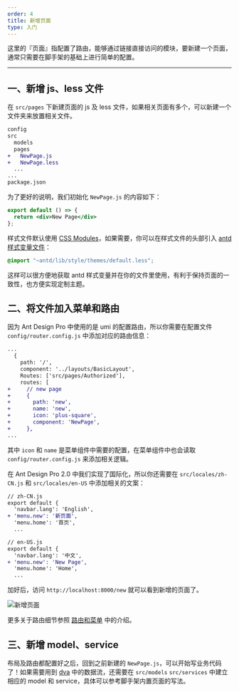 ```yaml
---
order: 4
title: 新增页面 
type: 入门
---
```


这里的『页面』指配置了路由，能够通过链接直接访问的模块，要新建一个页面，通常只需要在脚手架的基础上进行简单的配置。

---

## 一、新增 js、less 文件

在 `src/pages` 下新建页面的 js 及 less 文件，如果相关页面有多个，可以新建一个文件夹来放置相关文件。

```diff
config
src
  models
  pages
+   NewPage.js
+   NewPage.less
  ...
...
package.json
```

为了更好的说明，我们初始化 `NewPage.js` 的内容如下：

```jsx
export default () => {
  return <div>New Page</div>
};
```

样式文件默认使用 [CSS Modules](http://www.ruanyifeng.com/blog/2016/06/css_modules.html)，如果需要，你可以在样式文件的头部引入 [antd 样式变量文件](https://github.com/ant-design/ant-design/blob/master/components/style/themes/default.less)：

```css
@import "~antd/lib/style/themes/default.less";
```

这样可以很方便地获取 antd 样式变量并在你的文件里使用，有利于保持页面的一致性，也方便实现定制主题。

## 二、将文件加入菜单和路由

因为 Ant Design Pro 中使用的是 umi 的配置路由，所以你需要在配置文件 `config/router.config.js` 中添加对应的路由信息：

```diff
...
  {
    path: '/',
    component: '../layouts/BasicLayout',
    Routes: ['src/pages/Authorized'],
    routes: [
+     // new page
+     {
+       path: 'new',
+       name: 'new',
+       icon: 'plus-square',
+       component: 'NewPage',
+     },
...
```

其中 `icon` 和 `name` 是菜单组件中需要的配置，在菜单组件中也会读取 `config/router.config.js` 来添加相关逻辑。

在 Ant Design Pro 2.0 中我们实现了国际化，所以你还需要在 `src/locales/zh-CN.js` 和 `src/locales/en-US` 中添加相关的文案：

```diff
// zh-CN.js
export default {
  'navbar.lang': 'English',
+ 'menu.new': '新页面',
  'menu.home': '首页',
  ...
```

```diff
// en-US.js
export default {
  'navbar.lang': '中文',
+ 'menu.new': 'New Page',
  'menu.home': 'Home',
  ...
```

加好后，访问 `http://localhost:8000/new` 就可以看到新增的页面了。

<img alt="新增页面" src="https://gw.alipayobjects.com/zos/rmsportal/jhelZqMljCvSflfeANrG.png" />

更多关于路由细节参照 [路由和菜单](/docs/router-and-nav) 中的介绍。

## 三、新增 model、service

布局及路由都配置好之后，回到之前新建的 `NewPage.js`，可以开始写业务代码了！如果需要用到 [dva](https://github.com/dvajs/dva/) 中的数据流，还需要在 `src/models` `src/services` 中建立相应的 model 和 service，具体可以参考脚手架内置页面的写法。
